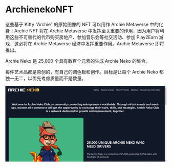 # ArchienekoNFT

这些基于 Kitty “Archie” 的原始图像的 NFT 可以用作 Archie Metaverse 中的化身！Archie NFT 将在 Archie Metaverse 中发挥至关重要的作用，因为用户将利用这些不可替代的代币购买房地产、参加音乐会等社交活动、参加 Play2Earn 游戏，这必将在 Archie Metaverse 经济中发挥重要作用。Archie Metaverse 即将推出。

Archie Neko 是 25,000 个具有数百个元素的生成 Archie Neko 的集合。

每件艺术品都是原创的，有自己的调色板和创作。目标是让每个 Archie Neko 都独一无二，以优先考虑质量而不是数量。

![nft](3134213.png)
